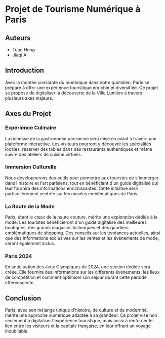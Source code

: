# Projet de Tourisme Numérique à Paris

## Auteurs

- Tuan Hung
- Jiaqi Ai

## Introduction

Avec la montée constante du numérique dans notre quotidien, Paris se prépare à offrir une expérience touristique enrichie et diversifiée. Ce projet se propose de digitaliser la découverte de la Ville Lumière à travers plusieurs axes majeurs.

## Axes du Projet

### Expérience Culinaire

La richesse de la gastronomie parisienne sera mise en avant à travers une plateforme interactive. Les visiteurs pourront y découvrir les spécialités locales, réserver des tables dans des restaurants authentiques et même suivre des ateliers de cuisine virtuels.

### Immersion Culturelle

Nous développerons des outils pour permettre aux touristes de s'immerger dans l'histoire et l'art parisiens, tout en bénéficiant d'un guide digitalisé qui leur fournira des informations enrichissantes. Cette initiative sera particulièrement centrée sur les musées emblématiques de Paris.

### La Route de la Mode

Paris, étant le cœur de la haute couture, mérite une exploration dédiée à la mode. Les touristes bénéficieront d'un guide digitalisé des meilleures boutiques, des grands magasins historiques et des quartiers emblématiques de shopping. Des conseils sur les tendances actuelles, ainsi que des informations exclusives sur les ventes et les événements de mode, seront également inclus.

### Paris 2024

En anticipation des Jeux Olympiques de 2024, une section dédiée sera créée. Elle fournira des informations sur les différents événements, les lieux de compétition et comment optimiser son séjour durant cette période effervescente.

## Conclusion

Paris, avec son mélange unique d'histoire, de culture et de modernité, mérite une approche numérique adaptée à sa grandeur. Ce projet vise non seulement à digitaliser l'expérience touristique, mais aussi à renforcer le lien entre les visiteurs et la capitale française, en leur offrant un voyage inoubliable.
